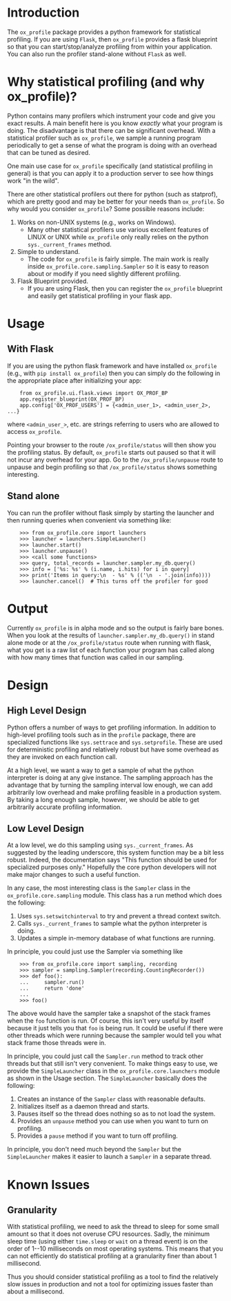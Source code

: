 # Introduction

The `ox_profile` package provides a python framework for statistical
profiling. If you are using `Flask`, then `ox_profile` provides a
flask blueprint so that you can start/stop/analyze profiling from
within your application. You can also run the profiler stand-alone
without `Flask` as well.

# Why statistical profiling (and why ox_profile)?

Python contains many profilers which instrument your code and give you
exact results. A main benefit here is you know *exactly* what your
program is doing. The disadvantage is that there can be significant
overhead. With a statistical profiler such as `ox_profile`, we sample
a running program periodically to get a sense of what the program is
doing with an overhead that can be tuned as desired.

One main use case for `ox_profile` specifically (and statistical
profiling in general) is that you can apply it to a production server
to see how things work "in the wild".

There are other statistical profilers out there for python (such as
statprof), which are pretty good and may be better for your needs than
`ox_profile`. So why would you consider `ox_profile`? Some possible
reasons include:

  1. Works on non-UNIX systems (e.g., works on Windows).
     - Many other statistical profilers use various excellent features
       of LINUX or UNIX while `ox_profile` only really relies on the
       python `sys._current_frames` method.
  2. Simple to understand.
	 - The code for `ox_profile` is fairly simple. The main work is
       really inside `ox_profile.core.sampling.Sampler` so it is easy
       to reason about or modify if you need slightly different
       profiling.
  3. Flask Blueprint provided.
     - If you are using Flask, then you can register the `ox_profile`
       blueprint and easily get statistical profiling in your flask
       app.


# Usage

## With Flask

If you are using the python flask framework and have installed
`ox_profile` (e.g., with `pip install ox_profile`) then you can simply
do the following in the appropriate place after initializing your app:

```
    from ox_profile.ui.flask.views import OX_PROF_BP
    app.register_blueprint(OX_PROF_BP)
	app.config['OX_PROF_USERS'] = {<admin_user_1>, <admin_user_2>, ...}
```

where `<admin_user_>`, etc. are strings referring to users who are
allowed to access `ox_profile`.

Pointing your browser to the route `/ox_profile/status` will then show
you the profiling status. By default, `ox_profile` starts out paused
so that it will not incur any overhead for your app. Go to
the `/ox_profile/unpause` route to unpause and begin profiling so
that `/ox_profile/status` shows something interesting.

## Stand alone

You can run the profiler without flask simply by starting the launcher
and then running queries when convenient via something like:

```
    >>> from ox_profile.core import launchers
    >>> launcher = launchers.SimpleLauncher()
    >>> launcher.start()
    >>> launcher.unpause()
    >>> <call some functions>
    >>> query, total_records = launcher.sampler.my_db.query()
    >>> info = ['%s: %s' % (i.name, i.hits) for i in query]
    >>> print('Items in query:\n  - %s' % (('\n  - '.join(info))))
    >>> launcher.cancel()  # This turns off the profiler for good
```

# Output

Currently `ox_profile` is in alpha mode and so the output is fairly
bare bones. When you look at the results of
`launcher.sampler.my_db.query()` in stand alone mode or at the
`/ox_profile/status` route when running with flask, what you get is a
raw list of each function your program has called along with how many
times that function was called in our sampling.

# Design

## High Level Design

Python offers a number of ways to get profiling information. In
addition to high-level profiling tools such as in the `profile`
package, there are specialized functions like `sys.settrace` and
`sys.setprofile`. These are used for deterministic profiling and
relatively robust but have some overhead as they are invoked on each
function call.

At a high level, we want a way to get a sample of what the python
interpreter is doing at any give instance. The sampling approach has
the advantage that by turning the sampling interval low enough, we can
add arbitrarily low overhead and make profiling feasible in a
production system. By taking a long enough sample, however, we should
be able to get arbitrarily accurate profiling information.

## Low Level Design

At a low level, we do this sampling using `sys._current_frames`. As
suggested by the leading underscore, this system function may be a bit
less robust. Indeed, the documentation says "This function should be
used for specialized purposes only." Hopefully the core python
developers will not make major changes to such a useful function.

In any case, the most interesting class is the `Sampler` class in the
`ox_profile.core.sampling` module. This class has a run method which
does the following:

  1. Uses `sys.setswitchinterval` to try and prevent a thread context switch.
  2. Calls `sys._current_frames` to sample what the python interpreter is doing.
  3. Updates a simple in-memory database of what functions are running.

In principle, you could just use the Sampler via something like
```
    >>> from ox_profile.core import sampling, recording
    >>> sampler = sampling.Sampler(recording.CountingRecorder())
    >>> def foo():
    ...     sampler.run()
    ...     return 'done'
    ... 
    >>> foo()
```

The above would have the sampler take a snapshot of the stack frames when the `foo` function is run. Of course, this isn't very useful by itself because it just tells you that `foo` is being run. It could be useful if there were other threads which were running because the sampler would tell you what stack frame those threads were in.

In principle, you could just call the `Sampler.run` method to track
other threads but that still isn't very convenient. To make things
easy to use, we provide the `SimpleLauncher` class in the
`ox_profile.core.launchers` module as shown in the Usage section. The
`SimpleLauncher` basically does the following:

  1. Creates an instance of the `Sampler` class with reasonable defaults.
  2. Initializes itself as a daemon thread and starts.
  3. Pauses itself so the thread does nothing so as to not load the system.
  4. Provides an `unpause` method you can use when you want to turn on profiling.
  5. Provides a `pause` method if you want to turn off profiling.
  
In principle, you don't need much beyond the `Sampler` but the
`SimpleLauncher` makes it easier to launch a `Sampler` in a separate
thread.

# Known Issues

## Granularity

With statistical profiling, we need to ask the thread to sleep for
some small amount so that it does not overuse CPU resources. Sadly,
the minimum sleep time (using either `time.sleep` or `wait` on a
thread event) is on the order of 1--10 milliseconds on most
operating systems. This means that you can not efficiently do
statistical profiling at a granularity finer than about 1
millisecond.

Thus you should consider statistical profiling as a tool to find the
relatively slow issues in production and not a tool for optimizing
issues faster than about a millisecond.
